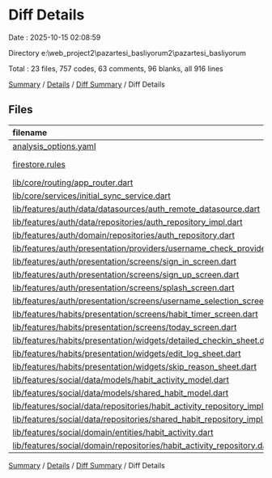 # Diff Details

Date : 2025-10-15 02:08:59

Directory e:\\web_project2\\pazartesi_basliyorum2\\pazartesi_basliyorum

Total : 23 files,  757 codes, 63 comments, 96 blanks, all 916 lines

[Summary](results.md) / [Details](details.md) / [Diff Summary](diff.md) / Diff Details

## Files
| filename | language | code | comment | blank | total |
| :--- | :--- | ---: | ---: | ---: | ---: |
| [analysis\_options.yaml](/analysis_options.yaml) | YAML | 0 | -4 | 0 | -4 |
| [firestore.rules](/firestore.rules) | Firebase Rules | 6 | 8 | 0 | 14 |
| [lib/core/routing/app\_router.dart](/lib/core/routing/app_router.dart) | Dart | 14 | 0 | 1 | 15 |
| [lib/core/services/initial\_sync\_service.dart](/lib/core/services/initial_sync_service.dart) | Dart | -4 | 2 | -4 | -6 |
| [lib/features/auth/data/datasources/auth\_remote\_datasource.dart](/lib/features/auth/data/datasources/auth_remote_datasource.dart) | Dart | 14 | 3 | -1 | 16 |
| [lib/features/auth/data/repositories/auth\_repository\_impl.dart](/lib/features/auth/data/repositories/auth_repository_impl.dart) | Dart | 19 | 0 | 1 | 20 |
| [lib/features/auth/domain/repositories/auth\_repository.dart](/lib/features/auth/domain/repositories/auth_repository.dart) | Dart | 6 | 2 | 1 | 9 |
| [lib/features/auth/presentation/providers/username\_check\_provider.dart](/lib/features/auth/presentation/providers/username_check_provider.dart) | Dart | 16 | 3 | 4 | 23 |
| [lib/features/auth/presentation/screens/sign\_in\_screen.dart](/lib/features/auth/presentation/screens/sign_in_screen.dart) | Dart | 11 | 2 | 0 | 13 |
| [lib/features/auth/presentation/screens/sign\_up\_screen.dart](/lib/features/auth/presentation/screens/sign_up_screen.dart) | Dart | 11 | 2 | 0 | 13 |
| [lib/features/auth/presentation/screens/splash\_screen.dart](/lib/features/auth/presentation/screens/splash_screen.dart) | Dart | 11 | 2 | 0 | 13 |
| [lib/features/auth/presentation/screens/username\_selection\_screen.dart](/lib/features/auth/presentation/screens/username_selection_screen.dart) | Dart | 230 | 12 | 38 | 280 |
| [lib/features/habits/presentation/screens/habit\_timer\_screen.dart](/lib/features/habits/presentation/screens/habit_timer_screen.dart) | Dart | 2 | 0 | -1 | 1 |
| [lib/features/habits/presentation/screens/today\_screen.dart](/lib/features/habits/presentation/screens/today_screen.dart) | Dart | 29 | 4 | 6 | 39 |
| [lib/features/habits/presentation/widgets/detailed\_checkin\_sheet.dart](/lib/features/habits/presentation/widgets/detailed_checkin_sheet.dart) | Dart | 47 | 1 | 1 | 49 |
| [lib/features/habits/presentation/widgets/edit\_log\_sheet.dart](/lib/features/habits/presentation/widgets/edit_log_sheet.dart) | Dart | 2 | 0 | 0 | 2 |
| [lib/features/habits/presentation/widgets/skip\_reason\_sheet.dart](/lib/features/habits/presentation/widgets/skip_reason_sheet.dart) | Dart | 15 | 0 | 0 | 15 |
| [lib/features/social/data/models/habit\_activity\_model.dart](/lib/features/social/data/models/habit_activity_model.dart) | Dart | 85 | 1 | 7 | 93 |
| [lib/features/social/data/models/shared\_habit\_model.dart](/lib/features/social/data/models/shared_habit_model.dart) | Dart | 9 | 1 | 1 | 11 |
| [lib/features/social/data/repositories/habit\_activity\_repository\_impl.dart](/lib/features/social/data/repositories/habit_activity_repository_impl.dart) | Dart | 171 | 15 | 32 | 218 |
| [lib/features/social/data/repositories/shared\_habit\_repository\_impl.dart](/lib/features/social/data/repositories/shared_habit_repository_impl.dart) | Dart | 14 | 3 | 2 | 19 |
| [lib/features/social/domain/entities/habit\_activity.dart](/lib/features/social/domain/entities/habit_activity.dart) | Dart | 30 | 1 | 2 | 33 |
| [lib/features/social/domain/repositories/habit\_activity\_repository.dart](/lib/features/social/domain/repositories/habit_activity_repository.dart) | Dart | 19 | 5 | 6 | 30 |

[Summary](results.md) / [Details](details.md) / [Diff Summary](diff.md) / Diff Details